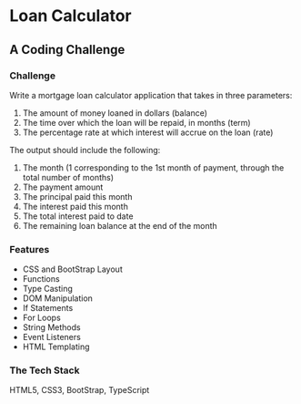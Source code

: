 # Loan Calculator

## A Coding Challenge

### Challenge

Write a mortgage loan calculator application that takes in three parameters:

1. The amount of money loaned in dollars (balance)
2. The time over which the loan will be repaid, in months (term)
3. The percentage rate at which interest will accrue on the loan (rate)

The output should include the following:

1. The month (1 corresponding to the 1st month of payment, through the total number of months)
2. The payment amount
3. The principal paid this month
4. The interest paid this month
5. The total interest paid to date
6. The remaining loan balance at the end of the month

### Features

- CSS and BootStrap Layout
- Functions
- Type Casting
- DOM Manipulation
- If Statements
- For Loops
- String Methods
- Event Listeners
- HTML Templating

### The Tech Stack

HTML5, CSS3, BootStrap, TypeScript
